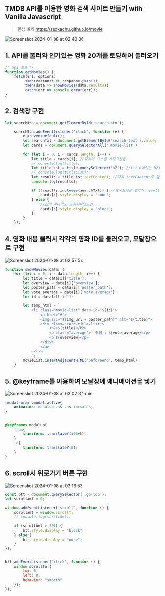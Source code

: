 ## TMDB API를 이용한 영화 검색 사이트 만들기 with Vanilla Javascript
>완성 예제
https://seokachu.github.io/movie


![Screenshot 2024-01-08 at 02 40 06](https://github.com/seokachu/movie/assets/116704646/8d717fa4-12d6-4541-b822-335e2e9e8c1e)


## 1. API를 불러와 인기있는 영화 20개를 로딩하여 불러오기
```javascript
/* api 호출 */
function getMovies() {
	fetch(url, options)
		.then(response => response.json())
		.then(data => showMovies(data.results))
		.catch(err => console.error(err));
}
```


## 2. 검색창 구현
```javascript
let searchBtn = document.getElementById('search-btn');

	searchBtn.addEventListener('click', function (e) {
		e.preventDefault();
		let searchTxt = document.getElementById('search-text').value;
		let cards = document.querySelectorAll('.movie-list');

		for (let i = 0; i < cards.length; i++) {
			let title = cards[i]; //각각의 요소를 가지고왔음.
			// console.log(title);
			let titleList = title.querySelector('h2'); //title에있는 h2요소를 가져옴.
			// console.log(titleList);
			let results = titleList.textContent; //다시 textContent로 담음.
			console.log(results);

			if (!results.includes(searchTxt)) { //검색한내용 철자와 result(title)안에 있는 내용을 비교함
				cards[i].style.display = 'none';
			} else {
				//값이 하나라도 포함되어있으면
				cards[i].style.display = 'block';
			}
		}
	});
```


## 4. 영화 내용 클릭시 각각의 영화 ID를 불러오고, 모달창으로 구현
![Screenshot 2024-01-08 at 02 57 54](https://github.com/seokachu/movie/assets/116704646/e68edf00-aa88-4f4b-9907-e242507cb02a)



```javascript
function showMovies(data) {
	for (let i = 0; i < data.length; i++) {
		let title = data[i]['title'];
		let overview = data[i]['overview'];
		let poster_path = data[i]['poster_path'];
		let vote_average = data[i]['vote_average'];
		let id = data[i]['id'];

		let temp_html = `
			<li class="movie-list" data-id="${id}">
				<a href="#">
				<img src="${img_url + poster_path}" alt="${title}">
				<div class="card-title-list">
					<h2>${title}</h2>
					<p class="average">- 평점 : ${vote_average}</p>
					<p>${overview}</p>
				</div>
				</a>
			</li>
    		`;
		movieList.insertAdjacentHTML('beforeend', temp_html);
	}

```


## 5. @keyframe를 이용하여 모달창에 애니메이션을 넣기

![Screenshot 2024-01-08 at 03 02 37-min](https://github.com/seokachu/movie/assets/116704646/3199776e-7ae7-4bf2-99fe-02144e808820)

```css
.modal-wrap .modal.active{
    animation: modalup .3s .3s forwards;
}


@keyframes modalup{
    from{
        transform: translateY(100vh);
    }
    to{
        transform: translateY(0);
    }
}
```

## 6. scroll시 위로가기 버튼 구현
![Screenshot 2024-01-08 at 03 16 53](https://github.com/seokachu/movie/assets/116704646/354a1314-3f8b-4aef-bd49-1bdae25a17fa)
```javascript
const btt = document.querySelector('.go-top');
let scrollAmt = 0;

window.addEventListener('scroll', function () {
	scrollAmt = window.scrollY;
	// console.log(scrollAmt);

	if (scrollAmt > 300) {
		btt.style.display = "block";
	} else {
		btt.style.display = "none";
	}
});


btt.addEventListener('click', function () {
	window.scrollTo({
		top: 0,
		left: 0,
		behavior: "smooth"
	});
});

```



